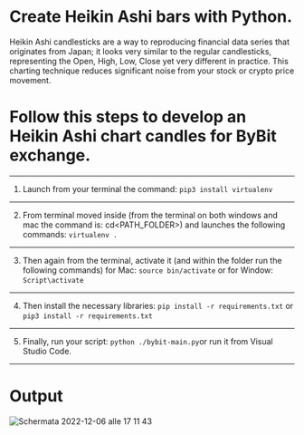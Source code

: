 # Create Heikin Ashi bars with Python. 

Heikin Ashi candlesticks are a way to reproducing financial data series that originates from Japan; it looks very similar to the regular candlesticks, representing the Open, High, Low, Close yet very different in practice. This charting technique reduces significant noise from your stock or crypto price movement.

# Follow this steps to develop an Heikin Ashi chart candles for ByBit exchange. 

-----------------------------------------------------------------------------------------------------------------------------
1) Launch from your terminal the command: `pip3 install virtualenv`
-----------------------------------------------------------------------------------------------------------------------------
2) From terminal moved inside (from the terminal on both windows and mac the command is: cd<PATH_FOLDER>) 
   and launches the following commands: `virtualenv .`
-----------------------------------------------------------------------------------------------------------------------------
3) Then again from the terminal, activate it (and within the folder run the following commands) for Mac: `source bin/activate`
   or for Window: `Script\activate`
-----------------------------------------------------------------------------------------------------------------------------
4) Then install the necessary libraries: `pip install -r requirements.txt` or `pip3 install -r requirements.txt`
-----------------------------------------------------------------------------------------------------------------------------
5) Finally, run your script: `python ./bybit-main.py`or run it from Visual Studio Code. 
-----------------------------------------------------------------------------------------------------------------------------

# Output 
![Schermata 2022-12-06 alle 17 11 43](https://user-images.githubusercontent.com/100917872/205966416-8f937ddd-ab83-4fb6-9d6f-dd7571b70934.png)

